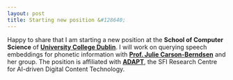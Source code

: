 ```yaml
---
layout: post
title: Starting new position &#128640;
---
```


Happy to share that I am starting a new position at the <strong>School of Computer Science</strong> of <strong><a href="https://www.ucd.ie/" target="_blank" rel="noopener">University College Dublin</a></strong>.
I will work on querying speech embeddings for phonetic information with <strong><a href="https://people.ucd.ie/julie.berndsen" target="_blank" rel="noopener">Prof. Julie Carson-Berndsen</a></strong> and her group. 
The position is affiliated with <strong><a href="https://www.adaptcentre.ie/" target="_blank" rel="noopener">ADAPT</a></strong>, the SFI Research Centre for AI-driven Digital Content Technology.
